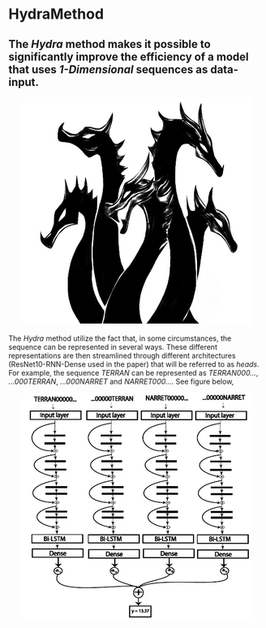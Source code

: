# HydraMethod
## The *Hydra* method makes it possible to significantly improve the efficiency of a model that uses *1-Dimensional* sequences as data-input.

<p align="center"><img src="./figures/hydra.jpg" width="450" height="450"/></p>

The *Hydra* method utilize the fact that, in some circumstances, the sequence can be represented in several ways. These different representations are then streamlined through different architectures (ResNet10-RNN-Dense used in the paper) that will be referred to as *heads*. For example, the sequence *TERRAN* can be represented as *TERRAN000...*, *...000TERRAN*, *...000NARRET* and *NARRET000...*. See figure below,

<p align="center"><img src="./figures/HydraNet.png" width="450" height="450"/></p>
